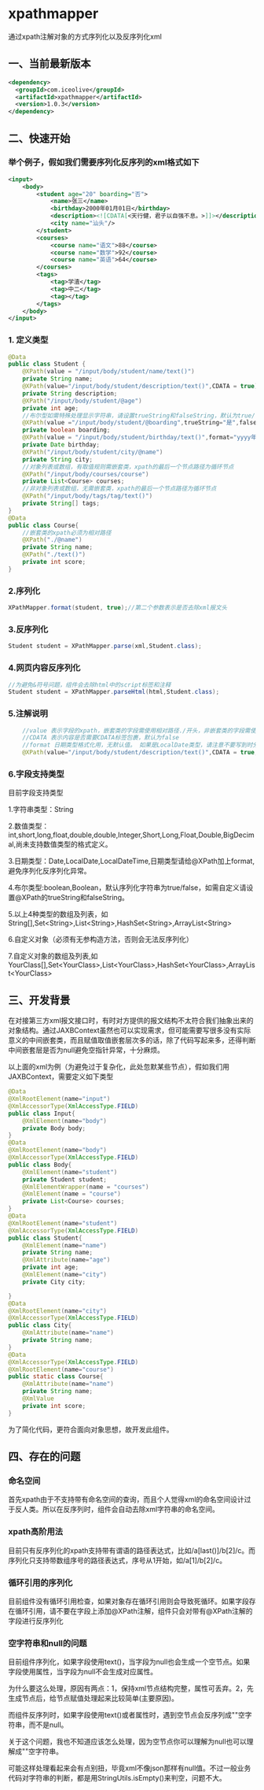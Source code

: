 ﻿# xpathmapper
通过xpath注解对象的方式序列化以及反序列化xml

## 一、当前最新版本
```xml
<dependency>
  <groupId>com.iceolive</groupId>
  <artifactId>xpathmapper</artifactId>
  <version>1.0.3</version>
</dependency>
```
## 二、快速开始
### 举个例子，假如我们需要序列化反序列的xml格式如下
```xml
<input>
    <body>
        <student age="20" boarding="否">
            <name>张三</name>
            <birthday>2000年01月01日</birthday>
            <description><![CDATA[<天行健，君子以自强不息。>]]></description>
            <city name="汕头"/>
        </student>
        <courses>
            <course name="语文">88</course>
            <course name="数学">92</course>
            <course name="英语">64</course>
        </courses>
        <tags>
            <tag>学渣</tag>
            <tag>中二</tag>
            <tag></tag>
        </tags>
    </body>
</input>
```
### 1. 定义类型
```java
@Data
public class Student {
    @XPath(value = "/input/body/student/name/text()")
    private String name;
    @XPath(value="/input/body/student/description/text()",CDATA = true)
    private String description;
    @XPath("/input/body/student/@age")
    private int age;
    //布尔型如需特殊处理显示字符串，请设置trueString和falseString，默认为true/false
    @XPath(value ="/input/body/student/@boarding",trueString="是",falseString="否")
    private boolean boarding;
    @XPath(value = "/input/body/student/birthday/text()",format="yyyy年MM月dd日")
    private Date birthday;
    @XPath("/input/body/student/city/@name")
    private String city;
    //对象列表或数组，有取值规则需嵌套类，xpath的最后一个节点路径为循环节点
    @XPath("/input/body/courses/course")
    private List<Course> courses;
    //非对象列表或数组，无需嵌套类，xpath的最后一个节点路径为循环节点
    @XPath("/input/body/tags/tag/text()")
    private String[] tags;
}
@Data
public class Course{
    //嵌套类的xpath必须为相对路径
    @XPath("./@name")
    private String name;
    @XPath("./text()")
    private int score;
}
```
### 2.序列化
```java
XPathMapper.format(student, true);//第二个参数表示是否去除xml报文头
```
### 3.反序列化
```java
Student student = XPathMapper.parse(xml,Student.class);
```
### 4.网页内容反序列化
```java
//为避免&符号问题，组件会去除html中的script标签和注释
Student student = XPathMapper.parseHtml(html,Student.class);
```
### 5.注解说明
```java
    //value 表示字段的xpath，嵌套类的字段需使用相对路径./开头，非嵌套类的字段需使用完整路径/开头
    //CDATA 表示内容是否需要CDATA标签包裹，默认为false
    //format 日期类型格式化用，无默认值。 如果是LocalDate类型，请注意不要写到时分秒。
    @XPath(value="/input/body/student/description/text()",CDATA = true,format="yyyy-MM-dd HH:mm:ss")
```
### 6.字段支持类型
目前字段支持类型

1.字符串类型：String

2.数值类型：int,short,long,float,double,double,Integer,Short,Long,Float,Double,BigDecimal,尚未支持数值类型的格式定义。

3.日期类型：Date,LocalDate,LocalDateTime,日期类型请给@XPath加上format,避免序列化反序列化异常。

4.布尔类型:boolean,Boolean，默认序列化字符串为true/false，如需自定义请设置@XPath的trueString和falseString。

5.以上4种类型的数组及列表，如String[],Set\<String>,List\<String>,HashSet\<String>,ArrayList\<String>

6.自定义对象（必须有无参构造方法，否则会无法反序列化）

7.自定义对象的数组及列表,如 YourClass[],Set\<YourClass>,List\<YourClass>,HashSet\<YourClass>,ArrayList\<YourClass>


## 三、开发背景
在对接第三方xml报文接口时，有时对方提供的报文结构不太符合我们抽象出来的对象结构。通过JAXBContext虽然也可以实现需求，但可能需要写很多没有实际意义的中间嵌套类，而且赋值取值嵌套层次多的话，除了代码写起来多，还得判断中间嵌套层是否为null避免空指针异常，十分麻烦。
 
以上面的xml为例（为避免过于复杂化，此处忽默某些节点），假如我们用JAXBContext，需要定义如下类型
```java
@Data
@XmlRootElement(name="input")
@XmlAccessorType(XmlAccessType.FIELD)
public class Input{
    @XmlElement(name="body")
    private Body body;
}
@Data
@XmlRootElement(name="body")
@XmlAccessorType(XmlAccessType.FIELD)
public class Body{
    @XmlElement(name="student")
    private Student student;
    @XmlElementWrapper(name = "courses")
    @XmlElement(name = "course")
    private List<Course> courses;
}
@Data
@XmlRootElement(name="student")
@XmlAccessorType(XmlAccessType.FIELD)
public class Student{
    @XmlElement(name="name")
    private String name;
    @XmlAttribute(name="age")
    private int age;
    @XmlElement(name="city")
    private City city;

}
@Data
@XmlRootElement(name="city")
@XmlAccessorType(XmlAccessType.FIELD)
public class City{
    @XmlAttribute(name="name")
    private String name;
}
@Data
@XmlAccessorType(XmlAccessType.FIELD)
@XmlRootElement(name="course")
public static class Course{
    @XmlAttribute(name="name")
    private String name;
    @XmlValue
    private int score;
}
```
为了简化代码，更符合面向对象思想，故开发此组件。

## 四、存在的问题
### 命名空间
首先xpath由于不支持带有命名空间的查询，而且个人觉得xml的命名空间设计过于反人类。所以在反序列时，组件会自动去除xml字符串的命名空间。
### xpath高阶用法
目前只有反序列化的xpath支持带有谓语的路径表达式，比如/a[last()]/b[2]/c。而序列化只支持带数组序号的路径表达式，序号从1开始，如/a[1]/b[2]/c。
### 循环引用的序列化
目前组件没有循环引用检查，如果对象存在循环引用则会导致死循环。如果字段存在循环引用，请不要在字段上添加@XPath注解，组件只会对带有@XPath注解的字段进行反序列化
### 空字符串和null的问题
目前组件序列化，如果字段使用text()，当字段为null也会生成一个空节点。如果字段使用属性，当字段为null不会生成对应属性。

为什么要这么处理，原因有两点：1，保持xml节点结构完整，属性可丢弃。2，先生成节点后，给节点赋值处理起来比较简单(主要原因)。

而组件反序列时，如果字段使用text()或者属性时，遇到空节点会反序列成""空字符串，而不是null。

关于这个问题，我也不知道应该怎么处理，因为空节点你可以理解为null也可以理解成""空字符串。

可能这样处理看起来会有点别扭，毕竟xml不像json那样有null值。不过一般业务代码对字符串的判断，都是用StringUtils.isEmpty()来判空，问题不大。

